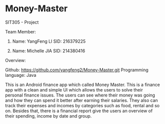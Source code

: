 # Money-Master
SIT305 - Project

Team Member:
1. Name: YangFeng LI
   SID: 216379225
   
2. Name: Michelle JIA
   SID: 214380416
   
Overview:

Github: https://github.com/yangfeng2/Money-Master.git
Programming language: Java

This is an Android finance app which called Money Master. This is a finance app with a clean and simple UI  which allows the users to solve their personal finance issues. The users can see where their money was going and how they can spend it better after earning their salaries. They also can track their expenses and incomes by categories such as food, rental and so on. Besides that, there is a financial report give the users an overview of their spending, income by date and group.
